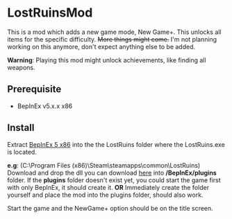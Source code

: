 # LostRuinsMod
This is a mod which adds a new game mode, New Game+. This unlocks all items for the specific difficulty.
~~More things might come.~~ I'm not planning working on this anymore, don't expect anything else to be added.

**Warning**: Playing this mod might unlock achievements, like finding all weapons.

## Prerequisite
- BepInEx v5.x.x x86

## Install
Extract [BepInEx 5 x86](https://github.com/BepInEx/BepInEx/releases) into the the LostRuins folder where the LostRuins.exe is located.

**e.g**: (C:\Program Files (x86)\Steam\steamapps\common\LostRuins)  
Download and drop the dll you can download [here](https://github.com/thyraxx/LostRuinsMod/releases/latest) into **/BepInEx/plugins** folder.
If the **plugins** folder doesn't exist yet, you could start the game first with only BepInEx, it should create it. 
**OR**
Immediately create the folder yourself and place the mod into the plugins folder, should also work.

Start the game and the NewGame+ option should be on the title screen.
